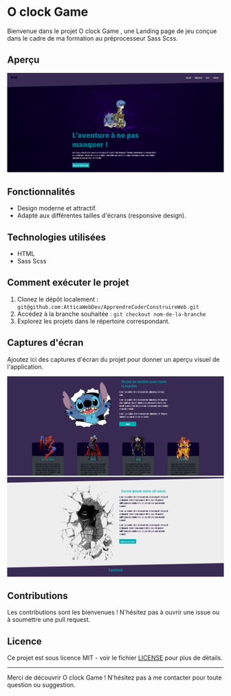 # O clock Game

Bienvenue dans le projet O clock Game , une Landing page de jeu conçue dans le cadre de ma formation au préprocesseur Sass Scss.

## Aperçu

![O clock Game](./screenshot/Capture%20d’écran%20du%202023-11-23%2017-21-04.png)

## Fonctionnalités

- Design moderne et attractif.
- Adapté aux différentes tailles d'écrans (responsive design).

## Technologies utilisées

- HTML
- Sass Scss

## Comment exécuter le projet

1. Clonez le dépôt localement : `git@github.com:AtticaWebDev/ApprendreCoderConstruireWeb.git`
2. Accédez à la branche souhaitée : `git checkout nom-de-la-branche`
3. Explorez les projets dans le répertoire correspondant.

## Captures d'écran

Ajoutez ici des captures d'écran du projet pour donner un aperçu visuel de l'application.

![Capture 1](./screenshot/Capture%20d’écran%20du%202023-11-23%2017-21-22.png)
![Capture 2](./screenshot/Capture%20d’écran%20du%202023-11-23%2017-21-35.png)

## Contributions

Les contributions sont les bienvenues ! N'hésitez pas à ouvrir une issue ou à soumettre une pull request.

## Licence

Ce projet est sous licence MIT - voir le fichier [LICENSE](./LICENCE) pour plus de détails.

---

Merci de découvrir O clock Game ! N'hésitez pas à me contacter pour toute question ou suggestion.
